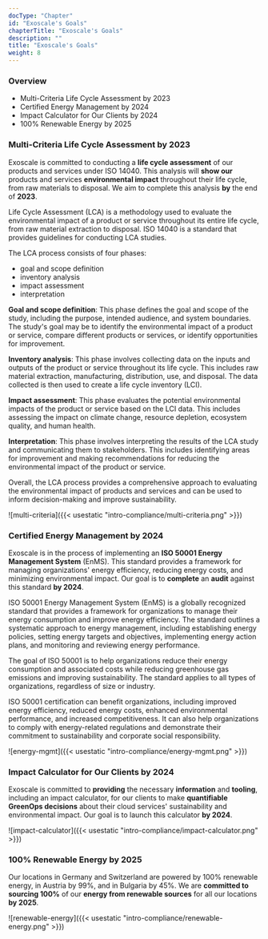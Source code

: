 ```yaml
---
docType: "Chapter"
id: "Exoscale's Goals"
chapterTitle: "Exoscale's Goals"
description: ""
title: "Exoscale's Goals"
weight: 8
---
```


### **Overview**

- Multi-Criteria Life Cycle Assessment by 2023
- Certified Energy Management by 2024
- Impact Calculator for Our Clients by 2024
- 100% Renewable Energy by 2025

### **Multi-Criteria Life Cycle Assessment by 2023**

Exoscale is committed to conducting a **life cycle assessment** of our products and services under ISO 14040. This analysis will **show our** products and services **environmental impact** throughout their life cycle, from raw materials to disposal. We aim to complete this analysis **by** the end of **2023**.

Life Cycle Assessment (LCA) is a methodology used to evaluate the environmental impact of a product or service throughout its entire life cycle, from raw material extraction to disposal. ISO 14040 is a standard that provides guidelines for conducting LCA studies.

The LCA process consists of four phases:

- goal and scope definition
- inventory analysis
- impact assessment
- interpretation

**Goal and scope definition**: This phase defines the goal and scope of the study, including the purpose, intended audience, and system boundaries. The study's goal may be to identify the environmental impact of a product or service, compare different products or services, or identify opportunities for improvement.

**Inventory analysis**: This phase involves collecting data on the inputs and outputs of the product or service throughout its life cycle. This includes raw material extraction, manufacturing, distribution, use, and disposal. The data collected is then used to create a life cycle inventory (LCI).

**Impact assessment**: This phase evaluates the potential environmental impacts of the product or service based on the LCI data. This includes assessing the impact on climate change, resource depletion, ecosystem quality, and human health.

**Interpretation**: This phase involves interpreting the results of the LCA study and communicating them to stakeholders. This includes identifying areas for improvement and making recommendations for reducing the environmental impact of the product or service.

Overall, the LCA process provides a comprehensive approach to evaluating the environmental impact of products and services and can be used to inform decision-making and improve sustainability.

![multi-criteria]({{< usestatic "intro-compliance/multi-criteria.png" >}})

### **Certified Energy Management by 2024**

Exoscale is in the process of implementing an **ISO 50001 Energy Management System** (EnMS). This standard provides a framework for managing organizations' energy efficiency, reducing energy costs, and minimizing environmental impact. Our goal is to **complete** an **audit** against this standard **by 2024**.

ISO 50001 Energy Management System (EnMS) is a globally recognized standard that provides a framework for organizations to manage their energy consumption and improve energy efficiency. The standard outlines a systematic approach to energy management, including establishing energy policies, setting energy targets and objectives, implementing energy action plans, and monitoring and reviewing energy performance.

The goal of ISO 50001 is to help organizations reduce their energy consumption and associated costs while reducing greenhouse gas emissions and improving sustainability. The standard applies to all types of organizations, regardless of size or industry.

ISO 50001 certification can benefit organizations, including improved energy efficiency, reduced energy costs, enhanced environmental performance, and increased competitiveness. It can also help organizations to comply with energy-related regulations and demonstrate their commitment to sustainability and corporate social responsibility.

![energy-mgmt]({{< usestatic "intro-compliance/energy-mgmt.png" >}})

### **Impact Calculator for Our Clients by 2024**

Exoscale is committed to **providing** the necessary **information** and **tooling**, including an impact calculator, for our clients to make **quantifiable GreenOps decisions** about their cloud services' sustainability and environmental impact. Our goal is to launch this calculator **by 2024**.

![impact-calculator]({{< usestatic "intro-compliance/impact-calculator.png" >}})

### **100% Renewable Energy by 2025**

Our locations in Germany and Switzerland are powered by 100% renewable energy, in Austria by 99%, and in Bulgaria by 45%. We are **committed to sourcing 100%** of our **energy from renewable sources** for all our locations **by 2025**.

![renewable-energy]({{< usestatic "intro-compliance/renewable-energy.png" >}})